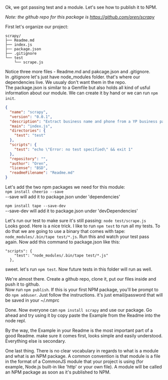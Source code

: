 Ok, we got passing test and a module. Let's see how to publish it to NPM.  

*Note: the github repo for this package is https://github.com/oren/scrapy*

First let's organize our project:

```
scrapy/
├── Readme.md
├── index.js
├── package.json
├── .gitignore
└── test
    └── scrape.js
```

Notice three more files - Readme.md and pakcage.json and .gitignore.  
In .gitignore let's just have node_modules folder. that's where our dependencies live. We usualy don't want them in the repo.  
The package.json is similar to a Gemfile but also holds all kind of usful information about our module.
We can create it by hand or we can run `npm init`.

```json
{
  "name": "scrapy",
  "version": "0.0.1",
  "description": "Extract business name and phone from a YP business page",
  "main": "index.js",
  "directories": {
    "test": "test"
  },
  "scripts": {
    "test": "echo \"Error: no test specified\" && exit 1"
  },
  "repository": "",
  "author": "Oren",
  "license": "BSD",
  "readmeFilename": "Readme.md"
}
```

Let's add the two npm packages we need for this module:   
`npm install cheerio --save`  
--save will add it to package.json under 'dependencies'

`npm install tape --save-dev`  
--save-dev will add it to package.json under 'devDependencies'

Let's run our test to make sure it's still passing: `node test/scrape.js`  
Looks good. Here is a nice trick. I like to run `npm test` to run all my tests. To do that we are going to use a binary that comes with tape:
`node_modules/.bin/tape test/*.js`. Run this and watch your test pass again. Now add this command to package.json like this:

```
"scripts": {
    "test": "node_modules/.bin/tape test/*.js"
  },
```

sweet. let's run `npm test`. Now future tests in this folder will run as well.

We're almost there. Create a github repo, clone it, put our files inside and push it to github.  
Now run `npm publish`. If this is your first NPM package, you'll be prompt to do `npm adduser`. Just follow the instructions. it's just email/password that will be saved in your ~/.nmprc

Done. Now everyone can `npm install scrapy` and use our package.
Go ahead and try using it by copy paste the Example from the Readme into the node repl.

By the way, the Example in your Readme is the most important part of a good Readme. make sure it comes first, looks simple and easily understood. Everything else is secondary.


One last thing. There is no clear vocabulary in regards to what is a module and what is an NPM package. A common convention is that module is a file in the format of a CommonJS module that your project is using (for example, Node.js built-in like 'http' or your own file). A module will be called an NPM package as soon as it's published to NPM.